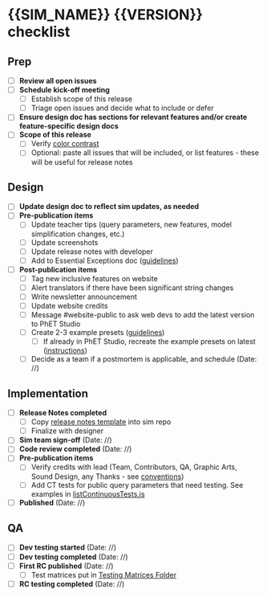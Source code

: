 # {{SIM_NAME}} {{VERSION}} checklist

## Prep
- [ ] **Review all open issues** 
- [ ] **Schedule kick-off meeting** 
  - [ ] Establish scope of this release 
  - [ ] Triage open issues and decide what to include or defer 
- [ ] **Ensure design doc has sections for relevant features and/or create feature-specific design docs**
- [ ] **Scope of this release**
  - [ ] Verify [color contrast](https://docs.google.com/document/d/1rlVX9DHXclCtpcFV-5YAoA0uI0Ui_H1mzPJck7v8PcM/edit?tab=t.0)
  - [ ] Optional: paste all issues that will be included, or list features - these will be useful for release notes

## Design

- [ ] **Update design doc to reflect sim updates, as needed** 
- [ ] **Pre-publication items**
  - [ ] Update teacher tips (query parameters, new features, model simplification changes, etc.)
  - [ ] Update screenshots
  - [ ] Update release notes with developer
  - [ ] Add to Essential Exceptions doc ([guidelines](https://docs.google.com/document/d/1NjLGmGr2Oi9A9D9SCH5WAgOhpA7ysmuvv0Jn_batPVU/edit?tab=t.0#heading=h.c063kqhkkg))
- [ ] **Post-publication items**
  - [ ] Tag new inclusive features on website
  - [ ] Alert translators if there have been significant string changes
  - [ ] Write newsletter announcement
  - [ ] Update website credits
  - [ ] Message #website-public to ask web devs to add the latest version to PhET Studio
  - [ ] Create 2-3 example presets ([guidelines](https://docs.google.com/document/d/1gZmobd5h1VBZxjwT6ZuDhFIRWWQvQUKD_VgUDZW5-io/edit?tab=t.0))
      - [ ] If already in PhET Studio, recreate the example presets on latest ([instructions](https://docs.google.com/document/d/1gZmobd5h1VBZxjwT6ZuDhFIRWWQvQUKD_VgUDZW5-io/edit?tab=t.0#heading=h.tk5tep7h8l7a))
  - [ ] Decide as a team if a postmortem is applicable, and schedule (Date: //)

## Implementation

- [ ] **Release Notes completed**
  - [ ] Copy [release notes template](https://github.com/phetsims/simula-rasa/blob/main/doc/release-notes.md) into sim repo
  - [ ] Finalize with designer
- [ ] **Sim team sign-off** (Date: //)
- [ ] **Code review completed** (Date: //)
- [ ] **Pre-publication items**
  - [ ] Verify credits with lead (Team, Contributors, QA, Graphic Arts, Sound Design, any Thanks -
    see [conventions](https://github.com/phetsims/joist/blob/main/js/CreditsNode.js))
  - [ ] Add CT tests for public query parameters that need testing. See examples
    in [listContinuousTests.js](https://github.com/phetsims/perennial/blob/main/js/listContinuousTests.js)
- [ ] **Published** (Date: //)

## QA

- [ ] **Dev testing started** (Date: //)
- [ ] **Dev testing completed** (Date: //)
- [ ] **First RC published** (Date: //)
  - [ ] Test matrices put
    in [Testing Matrices Folder](https://drive.google.com/drive/folders/0B6CMwxdP0NGYbW9fTGNCODdYVjQ)
- [ ] **RC testing completed** (Date: //)
